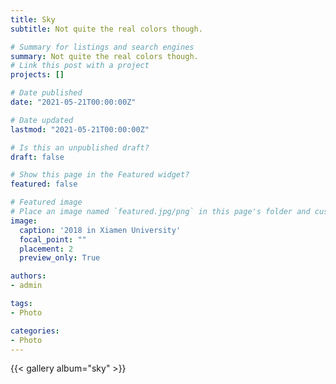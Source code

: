 ```yaml
---
title: Sky
subtitle: Not quite the real colors though.

# Summary for listings and search engines
summary: Not quite the real colors though.
# Link this post with a project
projects: []

# Date published
date: "2021-05-21T00:00:00Z"

# Date updated
lastmod: "2021-05-21T00:00:00Z"

# Is this an unpublished draft?
draft: false

# Show this page in the Featured widget?
featured: false

# Featured image
# Place an image named `featured.jpg/png` in this page's folder and customize its options here.
image:
  caption: '2018 in Xiamen University'
  focal_point: ""
  placement: 2
  preview_only: True

authors:
- admin

tags:
- Photo

categories:
- Photo
---
```


{{< gallery album="sky" >}}

